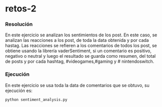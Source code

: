 # retos-2

### Resolución

En este ejercicio se analizan los sentimientos de los post. En este caso, se analizan las reacciones a los post, de toda la data obtenida y por cada hastag. Las reacciones se refieren a los comentarios de todos los post, se obtiene usando la librería vaderSentiment, si un comentario es positivo, negativo o neutral y luego el resultado se guarda como resumen, del total de posts y por cada hashtag, #videogames,#gaming y # nintendoswitch.

### Ejecución
En este ejercicio se usa toda la data de comentarios que se obtuvo, su ejecución es:
```
python sentiment_analysis.py
```
